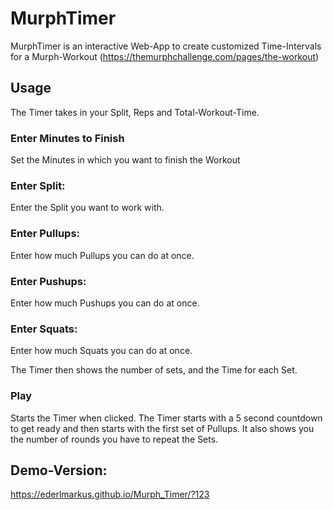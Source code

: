 # MurphTimer

MurphTimer is an interactive Web-App to create customized Time-Intervals for a Murph-Workout
(https://themurphchallenge.com/pages/the-workout)


## Usage
The Timer takes in your Split, Reps and Total-Workout-Time.

### Enter Minutes to Finish
Set the Minutes in which you want to finish the Workout

### Enter Split:
Enter the Split you want to work with.

### Enter Pullups:
Enter how much Pullups you can do at once.

### Enter Pushups:
Enter how much Pushups you can do at once.

### Enter Squats:
Enter how much Squats you can do at once.

The Timer then shows the number of sets, and the Time for each Set. 

### Play
Starts the Timer when clicked. The Timer starts with a 5 second countdown to get ready and then starts with the first set of Pullups. It also shows you the number of rounds you have to repeat the Sets.

## Demo-Version:
https://ederlmarkus.github.io/Murph_Timer/?123